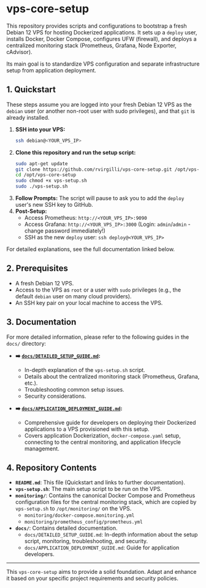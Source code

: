 # vps-core-setup

This repository provides scripts and configurations to bootstrap a fresh Debian 12 VPS for hosting Dockerized applications. It sets up a `deploy` user, installs Docker, Docker Compose, configures UFW (firewall), and deploys a centralized monitoring stack (Prometheus, Grafana, Node Exporter, cAdvisor).

Its main goal is to standardize VPS configuration and separate infrastructure setup from application deployment.

## 1. Quickstart

These steps assume you are logged into your fresh Debian 12 VPS as the `debian` user (or another non-root user with sudo privileges), and that `git` is already installed.

1.  **SSH into your VPS:**
    ```bash
    ssh debian@<YOUR_VPS_IP>
    ```
2.  **Clone this repository and run the setup script:**
    ```bash
    sudo apt-get update 
    git clone https://github.com/rvirgilli/vps-core-setup.git /opt/vps-core-setup
    cd /opt/vps-core-setup
    sudo chmod +x vps-setup.sh
    sudo ./vps-setup.sh
    ```
3.  **Follow Prompts:** The script will pause to ask you to add the `deploy` user's new SSH key to GitHub.
4.  **Post-Setup:**
    *   Access Prometheus: `http://<YOUR_VPS_IP>:9090`
    *   Access Grafana: `http://<YOUR_VPS_IP>:3000` (Login: `admin`/`admin` - change password immediately!)
    *   SSH as the new `deploy` user: `ssh deploy@<YOUR_VPS_IP>`

For detailed explanations, see the full documentation linked below.

## 2. Prerequisites

*   A fresh Debian 12 VPS.
*   Access to the VPS as `root` or a user with `sudo` privileges (e.g., the default `debian` user on many cloud providers).
*   An SSH key pair on your local machine to access the VPS.

## 3. Documentation

For more detailed information, please refer to the following guides in the `docs/` directory:

*   **➡️ [`docs/DETAILED_SETUP_GUIDE.md`](./docs/DETAILED_SETUP_GUIDE.md):**
    *   In-depth explanation of the `vps-setup.sh` script.
    *   Details about the centralized monitoring stack (Prometheus, Grafana, etc.).
    *   Troubleshooting common setup issues.
    *   Security considerations.

*   **➡️ [`docs/APPLICATION_DEPLOYMENT_GUIDE.md`](./docs/APPLICATION_DEPLOYMENT_GUIDE.md):**
    *   Comprehensive guide for developers on deploying their Dockerized applications to a VPS provisioned with this setup.
    *   Covers application Dockerization, `docker-compose.yaml` setup, connecting to the central monitoring, and application lifecycle management.

## 4. Repository Contents

*   **`README.md`**: This file (Quickstart and links to further documentation).
*   **`vps-setup.sh`**: The main setup script to be run on the VPS.
*   **`monitoring/`**: Contains the canonical Docker Compose and Prometheus configuration files for the central monitoring stack, which are copied by `vps-setup.sh` to `/opt/monitoring/` on the VPS.
    *   `monitoring/docker-compose.monitoring.yml`
    *   `monitoring/prometheus_config/prometheus.yml`
*   **`docs/`**: Contains detailed documentation.
    *   `docs/DETAILED_SETUP_GUIDE.md`: In-depth information about the setup script, monitoring, troubleshooting, and security.
    *   `docs/APPLICATION_DEPLOYMENT_GUIDE.md`: Guide for application developers.

---

This `vps-core-setup` aims to provide a solid foundation. Adapt and enhance it based on your specific project requirements and security policies.